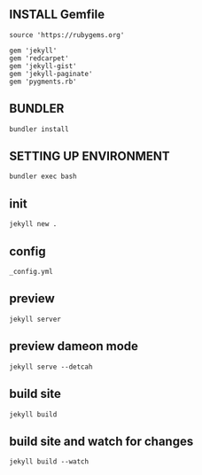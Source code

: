 ## INSTALL Gemfile
```
source 'https://rubygems.org'

gem 'jekyll'
gem 'redcarpet'
gem 'jekyll-gist'
gem 'jekyll-paginate'
gem 'pygments.rb'
```

## BUNDLER
```
bundler install
```

## SETTING UP ENVIRONMENT
```
bundler exec bash
```

## init
```
jekyll new .
```

## config
```
_config.yml
```

## preview
```
jekyll server
```

## preview dameon mode
```
jekyll serve --detcah
```

## build site

```
jekyll build
```

## build site and watch for changes

```
jekyll build --watch
```
